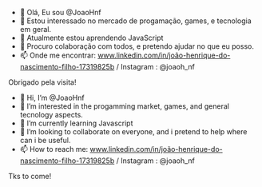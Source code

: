 - 👋 Olá, Eu sou  @JoaoHnf
- 👀 Estou interessado no mercado de progamação, games, e tecnologia em geral. 
- 🌱 Atualmente estou aprendendo JavaScript 
- 💞️ Procuro colaboração com todos, e pretendo ajudar no que eu posso.
- 📫 Onde me encontrar: www.linkedin.com/in/joão-henrique-do-nascimento-filho-17319825b / Instagram : @joaoh_nf
 
 Obrigado pela visita!



- 👋 Hi, I’m @JoaoHnf
- 👀 I’m interested in the progamming market, games, and general tecnology aspects.
- 🌱 I’m currently learning Javascript
- 💞️ I’m looking to collaborate on everyone, and i pretend to help where can i be useful.
- 📫 How to reach me: www.linkedin.com/in/joão-henrique-do-nascimento-filho-17319825b / Instagram : @joaoh_nf

Tks to come!

<!---
JoaoHnf/JoaoHnf is a ✨ special ✨ repository because its `README.md` (this file) appears on your GitHub profile.
You can click the Preview link to take a look at your changes.
--->
